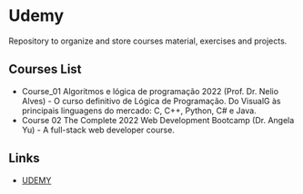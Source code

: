 # Udemy
Repository to organize and store courses material, exercises and projects.

## Courses List
- Course_01 Algoritmos e lógica de programação 2022 (Prof. Dr. Nelio Alves) - O curso definitivo de Lógica de Programação. Do VisualG às principais linguagens do mercado: C, C++, Python, C# e Java.
- Course 02 The Complete 2022 Web Development Bootcamp (Dr. Angela Yu) - A full-stack web developer course.


## Links
- [UDEMY](https://www.udemy.com/)
